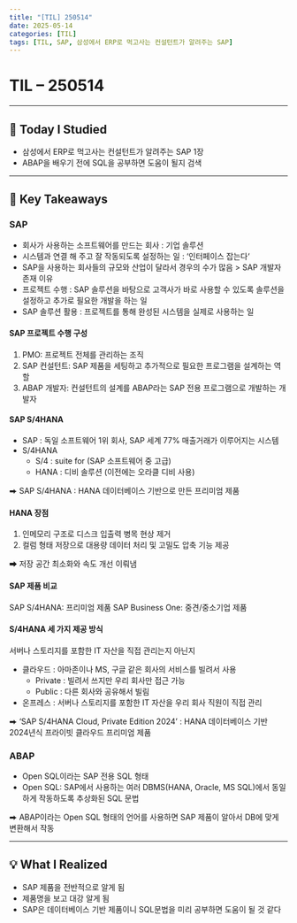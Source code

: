 ```yaml
---
title: "[TIL] 250514"
date: 2025-05-14
categories: [TIL]
tags: [TIL, SAP, 삼성에서 ERP로 먹고사는 컨설턴트가 알려주는 SAP]
---
```


# TIL – 250514
<!-- 오늘 날짜 -->

---

## 📘 Today I Studied
<!-- 오늘 공부한 강의, 실습, 문서 등 -->

- 삼성에서 ERP로 먹고사는 컨설턴트가 알려주는 SAP 1장
- ABAP을 배우기 전에 SQL을 공부하면 도움이 될지 검색

---

## 📖 Key Takeaways
<!-- 오늘 배운 주요 개념, 이론, 흐름 등을 자유롭게 정리하세요 -->

### SAP
- 회사가 사용하는 소프트웨어를 만드는 회사 : 기업 솔루션
- 시스템과 연결 해 주고 잘 작동되도록 설정하는 일 : ‘인터페이스 잡는다‘
- SAP을 사용하는 회사들의 규모와 산업이 달라서 경우의 수가 많음 > SAP 개발자 존재 이유
- 프로젝트 수행 : SAP 솔루션을 바탕으로 고객사가 바로 사용할 수 있도록 솔루션을 설정하고 추가로 필요한 개발을 하는 일
- SAP 솔루션 활용 : 프로젝트를 통해 완성된 시스템을 실제로 사용하는 일

#### SAP 프로젝트 수행 구성
1. PMO: 프로젝트 전체를 관리하는 조직
2. SAP 컨설턴트: SAP 제품을 세팅하고 추가적으로 필요한 프로그램을 설계하는 역할
3. ABAP 개발자: 컨설턴트의 설계를 ABAP라는 SAP 전용 프로그램으로 개발하는 개발자

#### SAP S/4HANA
- SAP : 독일 소프트웨어 1위 회사, SAP 세계 77% 매출거래가 이루어지는 시스템
- S/4HANA
	- S/4 : suite for (SAP 소프트웨어 중 고급) 
	- HANA : 디비 솔루션 (이전에는 오라클 디비 사용)

⮕ SAP S/4HANA : HANA 데이터베이스 기반으로 만든 프리미엄 제품 

#### HANA 장점 
1. 인메모리 구조로 디스크 입출력 병목 현상 제거
2. 컬럼 형태 저장으로 대용량 데이터 처리 및 고밀도 압축 기능 제공

⮕ 저장 공간 최소화와 속도 개선 이뤄냄

#### SAP 제품 비교

SAP S/4HANA: 프리미엄 제품
SAP Business One: 중견/중소기업 제품


#### S/4HANA 세 가지 제공 방식
서버나 스토리지를 포함한 IT 자산을 직접 관리는지 아닌지

- 클라우드 : 아마존이나 MS, 구글 같은 회사의 서비스를 빌려서 사용
    - Private : 빌려서 쓰지만 우리 회사만 접근 가능
    - Public : 다른 회사와 공유해서 빌림
- 온프레스 : 서버나 스토리지를 포함한 IT 자산을 우리 회사 직원이 직접 관리

⮕ ‘SAP S/4HANA Cloud, Private Edition 2024’ : HANA 데이터베이스 기반 2024년식 프라이빗 클라우드 프리미엄 제품

### ABAP
- Open SQL이라는 SAP 전용 SQL 형태
- Open SQL: SAP에서 사용하는 여러 DBMS(HANA, Oracle, MS SQL)에서 동일하게 작동하도록 추상화된 SQL 문법

⮕ ABAP이라는 Open SQL 형태의 언어를 사용하면 SAP 제품이 알아서 DB에 맞게 변환해서 작동    

---

## 💡 What I Realized
<!-- 오늘 느낀 점, 인사이트, 나만의 정리 -->

- SAP 제품을 전반적으로 알게 됨
- 제품명을 보고 대강 알게 됨
- SAP은 데이터베이스 기반 제품이니 SQL문법을 미리 공부하면 도움이 될 것 같다
